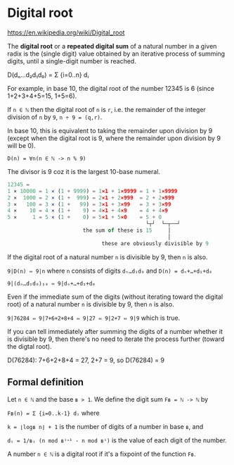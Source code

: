# Digital root

https://en.wikipedia.org/wiki/Digital_root

The **digital root** or a **repeated digital sum** of a natural number in a given radix is the (single digit) value obtained by an iterative process of summing digits, until a single-digit number is reached.

D(dₙ…d₂d₁d₀) = Σ {i=0..n} dᵢ

For example, in base 10, the digital root of the number 12345 is 6 (since 1+2+3+4+5=15, 1+5=6).

If `n ∈ ℕ` then the digital root of `n` is `r`, i.e. the remainder of the integer division of `n` by `9`, `n ÷ 9 = (q,r)`.

In base 10, this is equivalent to taking the remainder upon division by 9 (except when the digital root is 9, where the remainder upon division by 9 will be 0).

`D(n) = ∀n(n ∈ ℕ -> n % 9)`

The divisor is 9 coz it is the largest 10-base numeral.

```js
12345 =
1 ⨯ 10000 = 1 ⨯ (1 + 9999) = 1⨯1 + 1⨯9999 = 1 + 1⨯9999
2 ⨯  1000 = 2 ⨯ (1 +  999) = 2⨯1 + 2⨯999  = 2 + 2⨯999
3 ⨯   100 = 3 ⨯ (1 +   99) = 3⨯1 + 3⨯99   = 3 + 3⨯99
4 ⨯    10 = 4 ⨯ (1 +    9) = 4⨯1 + 4⨯9    = 4 + 4⨯9
5 ⨯     1 = 5 ⨯ (1 +    0) = 5⨯1 + 5⨯0    = 5 + 0
                                            └┬┘  └─┬──┘
                        the sum of these is 15     │
                                                   │
                              these are obviously divisible by 9
```

If the digital root of a natural number `n` is divisible by 9, then `n` is also.

`9|D(n) ⇔ 9|n` where `n` consists of digits `dₙ…d₁d₀` and `D(n) = dₙ+…+d₁+d₀`


`9|(dₙ…d₁d₀)₁₀ ⇔ 9|dₙ+…+d₁+d₀`



Even if the immediate sum of the digits (without iterating toward the digital root) of a natural number `n` is divisible by 9, then `n` is also.

`9|76284 ⇔ 9|7+6+2+8+4 ⇔ 9|27 ⇔ 9|2+7 ⇔ 9|9` which is true.

If you can tell immediately after summing the digits of a number whether it is divisible by 9, then there's no need to iterate the process further (toward the digtal root).

D(76284): 7+6+2+8+4 = 27, 2+7 = 9, so D(76284) = 9


## Formal definition

Let `n ∈ ℕ` and the base `ʙ > 1`. We define the digit sum `Fʙ = ℕ -> ℕ` by

`Fʙ(n) = Σ {i=0..k-1} dᵢ` where

`k = ⌊logʙ n⌋ + 1` is the number of digits of a number in base `ʙ`, and

`dᵢ = 1/ʙᵢ (n mod ʙⁱᐩ¹ - n mod ʙⁱ)` is the value of each digit of the number.

A number `n ∈ ℕ` is a digital root if it's a fixpoint of the function `Fʙ`.
